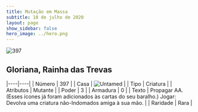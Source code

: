 ```yaml
---
title: Mutação em Massa
subtitle: 10 de julho de 2020
layout: page
show_sidebar: false
hero_image: ../hero.png
---
```


![397](https://cdn.keyforgegame.com/media/card_front/pt/479_397_VXF2QJ472HR8_pt.png)

## Gloriana, Rainha das Trevas

|----|----|
| Número | 397 |
| Casa | ![Untamed](https://archonarcana.com/images/thumb/b/bd/Untamed.png/22px-Untamed.png "Indomados") |
| Tipo | Criatura |
| Atributos | Mutante |
| Poder | 3 |
| Armadura | 0 |
| Texto | Propagar AA. (Esses ícones já foram adicionados às cartas do seu baralho.) Jogar: Devolva uma criatura  não-Indomados amiga à sua mão. |
| Raridade | Rara |
